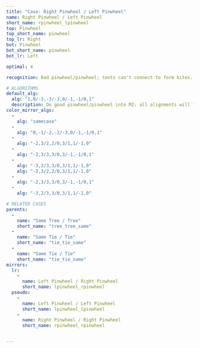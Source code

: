 ```yaml
---
title: "Case: Right Pinwheel / Left Pinwheel"
name: Right Pinwheel / Left Pinwheel
short_name: rpinwheel_lpinwheel
top: Pinwheel
top_short_name: pinwheel
top_lr: Right
bot: Pinwheel
bot_short_name: pinwheel
bot_lr: Left

optimal: 4

recognition: Bad pinwheel/pinwheel; tents can't connect to form kites.

# ALGORITHMS
default_alg:
  alg: "1,0/-3,-3/-3,0/-1,-1/0,1"
  description: Do good pinwheel/pinwheel into M2; all alignments will form matching trees.
color_mirror_algs:
  -
    alg: "samecase"
  -
    alg: "0,-1/-2,-2/-3,0/-1,-1/0,1"
  -
    alg: "-2,3/2,2/0,3/1,1/-1,0"
  -
    alg: "-2,3/3,3/0,3/-1,-1/0,1"
  -
    alg: "-3,2/3,3/0,3/1,1/-1,0"
    alg: "-2,3/2,2/0,3/1,1/-1,0"
  -
    alg: "-2,3/3,3/0,3/-1,-1/0,1"
  -
    alg: "-3,2/3,3/0,3/1,1/-1,0"

# RELATED CASES
parents:
  -
    name: "Same Tree / Tree"
    short_name: "tree_tree_same"
  -
    name: "Same Tie / Tie"
    short_name: "tie_tie_same"
  -
    name: "Same Tie / Tie"
    short_name: "tie_tie_same"
mirrors:
  lr:
    -
      name: Left Pinwheel / Right Pinwheel
      short_name: lpinwheel_rpinwheel
  pseudo:
    -
      name: Left Pinwheel / Left Pinwheel
      short_name: lpinwheel_lpinwheel
    -
      name: Right Pinwheel / Right Pinwheel
      short_name: rpinwheel_rpinwheel


---
```


